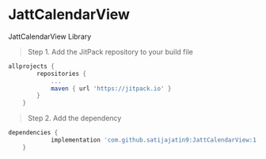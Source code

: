 # JattCalendarView
JattCalendarView Library

> Step 1. Add the JitPack repository to your build file

```gradle
allprojects {
		repositories {
			...
			maven { url 'https://jitpack.io' }
		}
	}
```
	
  
  > Step 2. Add the dependency
  
```gradle
dependencies {
	        implementation 'com.github.satijajatin9:JattCalendarView:1.0.1'
	}
```
